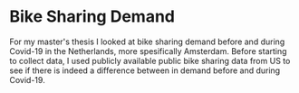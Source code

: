 # Bike Sharing Demand

For my master's thesis I looked at bike sharing demand before and during Covid-19 in the Netherlands, more spesifically Amsterdam.
Before starting to collect data, I used publicly available public bike sharing data from US to see if there is indeed a difference between in demand before and during Covid-19.

